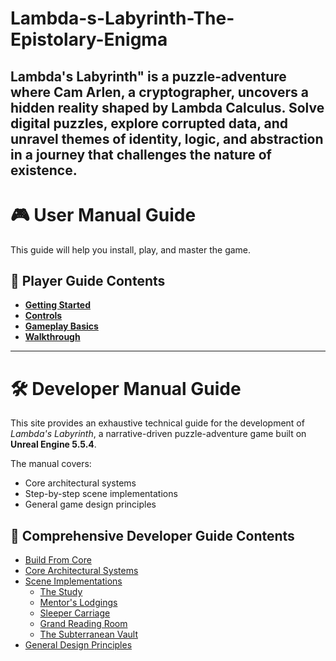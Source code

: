 # Lambda-s-Labyrinth-The-Epistolary-Enigma
Lambda's Labyrinth" is a puzzle-adventure where Cam Arlen, a cryptographer, uncovers a hidden reality shaped by Lambda Calculus. Solve digital puzzles, explore corrupted data, and unravel themes of identity, logic, and abstraction in a journey that challenges the nature of existence.
 ---
# 🎮 User Manual Guide
This guide will help you install, play, and master the game.  

## 📂 Player Guide Contents

- [**Getting Started**](./Getting-Started)  
- [**Controls**](./Controls)  
- [**Gameplay Basics**](./Gameplay-Basics)  
- [**Walkthrough**](./Walkthrough)  

---
# 🛠️ Developer Manual Guide
This site provides an exhaustive technical guide for the development of *Lambda's Labyrinth*, a narrative-driven puzzle-adventure game built on **Unreal  Engine 5.5.4**.  

The manual covers:  
- Core architectural systems  
- Step-by-step scene implementations  
- General game design principles  

## 📂 Comprehensive Developer Guide Contents

- [Build From Core](build_from_core.md)
- [Core Architectural Systems](architecture.md)
- [Scene Implementations](scenes.md)
  - [The Study](study.md)
  - [Mentor's Lodgings](mentors_lodgings.md)
  - [Sleeper Carriage](sleeper_carriage.md)
  - [Grand Reading Room](grand_reading_room.md)
  - [The Subterranean Vault](vault.md)
- [General Design Principles](principles.md)
